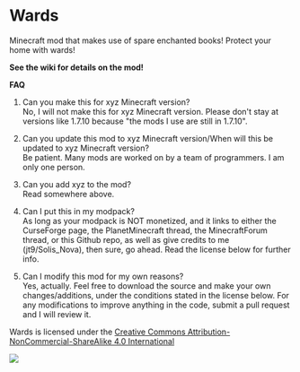 # Wards
Minecraft mod that makes use of spare enchanted books! Protect your home with wards!  

**See the wiki for details on the mod!**

**FAQ**

1. Can you make this for xyz Minecraft version?  
No, I will not make this for xyz Minecraft version. Please don't stay at versions like 1.7.10 because "the mods I use are still in 1.7.10".

2. Can you update this mod to xyz Minecraft version/When will this be updated to xyz Minecraft version?  
Be patient. Many mods are worked on by a team of programmers. I am only one person.

3. Can you add xyz to the mod?  
Read somewhere above.

4. Can I put this in my modpack?  
As long as your modpack is NOT monetized, and it links to either the CurseForge page, the PlanetMinecraft thread, the MinecraftForum thread, or this Github repo, as well as give credits to me (jt9/Solis_Nova), then sure, go ahead. Read the license below for further info.

5. Can I modify this mod for my own reasons?  
Yes, actually. Feel free to download the source and make your own changes/additions, under the conditions stated in the license below. For any modifications to improve anything in the code, submit a pull request and I will review it.


Wards is licensed under the [Creative Commons Attribution-NonCommercial-ShareAlike 4.0 International](https://creativecommons.org/licenses/by-nc-sa/4.0/)
<div><img src ="https://i.imgur.com/MbthHUt.png?1"></div>